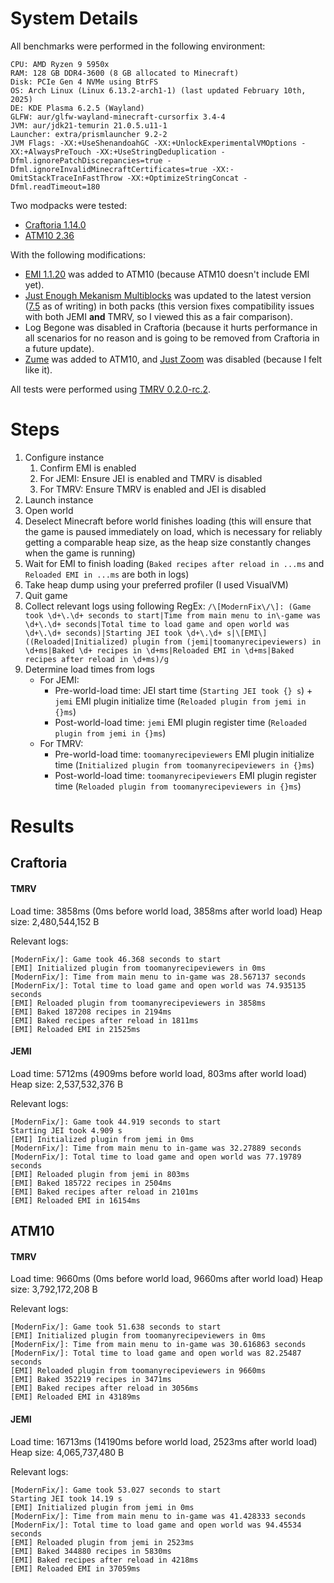 # System Details

All benchmarks were performed in the following environment:

```
CPU: AMD Ryzen 9 5950x
RAM: 128 GB DDR4-3600 (8 GB allocated to Minecraft)
Disk: PCIe Gen 4 NVMe using BtrFS
OS: Arch Linux (Linux 6.13.2-arch1-1) (last updated February 10th, 2025)
DE: KDE Plasma 6.2.5 (Wayland)
GLFW: aur/glfw-wayland-minecraft-cursorfix 3.4-4
JVM: aur/jdk21-temurin 21.0.5.u11-1
Launcher: extra/prismlauncher 9.2-2
JVM Flags: -XX:+UseShenandoahGC -XX:+UnlockExperimentalVMOptions -XX:+AlwaysPreTouch -XX:+UseStringDeduplication -Dfml.ignorePatchDiscrepancies=true -Dfml.ignoreInvalidMinecraftCertificates=true -XX:-OmitStackTraceInFastThrow -XX:+OptimizeStringConcat -Dfml.readTimeout=180
```

Two modpacks were tested:

- [Craftoria 1.14.0](https://legacy.curseforge.com/minecraft/modpacks/craftoria/files/6117372)
- [ATM10 2.36](https://legacy.curseforge.com/minecraft/modpacks/all-the-mods-10/files/6201429)

With the following modifications:

- [EMI 1.1.20](https://legacy.curseforge.com/minecraft/mc-mods/emi/files/6205506) was added to ATM10 (because ATM10 doesn't include EMI yet).
- [Just Enough Mekanism Multiblocks](https://legacy.curseforge.com/projects/898746) was updated to the latest version ([7.5](https://legacy.curseforge.com/minecraft/mc-mods/just-enough-mekanism-multiblocks/files/6170220) as of writing) in both packs (this version fixes compatibility issues with both JEMI **and** TMRV, so I viewed this as a fair comparison).
- Log Begone was disabled in Craftoria (because it hurts performance in all scenarios for no reason and is going to be removed from Craftoria in a future update).
- [Zume](https://legacy.curseforge.com/minecraft/mc-mods/zume) was added to ATM10, and [Just Zoom](https://legacy.curseforge.com/minecraft/mc-mods/just-zoom) was disabled (because I felt like it).

All tests were performed using [TMRV 0.2.0-rc.2](https://github.com/Nolij/TooManyRecipeViewers/releases/tag/release/0.2.0-rc.2).

# Steps

1. Configure instance
   1. Confirm EMI is enabled
   2. For JEMI: Ensure JEI is enabled and TMRV is disabled
   3. For TMRV: Ensure TMRV is enabled and JEI is disabled
2. Launch instance
3. Open world
4. Deselect Minecraft before world finishes loading (this will ensure that the game is paused immediately on load, which is necessary for reliably getting a comparable heap size, as the heap size constantly changes when the game is running)
5. Wait for EMI to finish loading (`Baked recipes after reload in ...ms` and `Reloaded EMI in ...ms` are both in logs)
6. Take heap dump using your preferred profiler (I used VisualVM)
7. Quit game
8. Collect relevant logs using following RegEx: `/\[ModernFix\/\]: (Game took \d+\.\d+ seconds to start|Time from main menu to in\-game was \d+\.\d+ seconds|Total time to load game and open world was \d+\.\d+ seconds)|Starting JEI took \d+\.\d+ s|\[EMI\] ((Reloaded|Initialized) plugin from (jemi|toomanyrecipeviewers) in \d+ms|Baked \d+ recipes in \d+ms|Reloaded EMI in \d+ms|Baked recipes after reload in \d+ms)/g`
9. Determine load times from logs
   - For JEMI:
     - Pre-world-load time: JEI start time (`Starting JEI took {} s`) + `jemi` EMI plugin initialize time (`Reloaded plugin from jemi in {}ms`)
     - Post-world-load time: `jemi` EMI plugin register time (`Reloaded plugin from jemi in {}ms`)
   - For TMRV:
     - Pre-world-load time: `toomanyrecipeviewers` EMI plugin initialize time (`Initialized plugin from toomanyrecipeviewers in {}ms`)
     - Post-world-load time: `toomanyrecipeviewers` EMI plugin register time (`Reloaded plugin from toomanyrecipeviewers in {}ms`)

# Results

## Craftoria

#### TMRV

Load time: 3858ms (0ms before world load, 3858ms after world load)
Heap size: 2,480,544,152 B

Relevant logs:
```
[ModernFix/]: Game took 46.368 seconds to start
[EMI] Initialized plugin from toomanyrecipeviewers in 0ms
[ModernFix/]: Time from main menu to in-game was 28.567137 seconds
[ModernFix/]: Total time to load game and open world was 74.935135 seconds
[EMI] Reloaded plugin from toomanyrecipeviewers in 3858ms
[EMI] Baked 187208 recipes in 2194ms
[EMI] Baked recipes after reload in 1811ms
[EMI] Reloaded EMI in 21525ms
```

#### JEMI

Load time: 5712ms (4909ms before world load, 803ms after world load)
Heap size: 2,537,532,376 B

Relevant logs:
```
[ModernFix/]: Game took 44.919 seconds to start
Starting JEI took 4.909 s
[EMI] Initialized plugin from jemi in 0ms
[ModernFix/]: Time from main menu to in-game was 32.27889 seconds
[ModernFix/]: Total time to load game and open world was 77.19789 seconds
[EMI] Reloaded plugin from jemi in 803ms
[EMI] Baked 185722 recipes in 2504ms
[EMI] Baked recipes after reload in 2101ms
[EMI] Reloaded EMI in 16154ms
```

## ATM10

#### TMRV

Load time: 9660ms (0ms before world load, 9660ms after world load)
Heap size: 3,792,172,208 B

Relevant logs:
```
[ModernFix/]: Game took 51.638 seconds to start
[EMI] Initialized plugin from toomanyrecipeviewers in 0ms
[ModernFix/]: Time from main menu to in-game was 30.616863 seconds
[ModernFix/]: Total time to load game and open world was 82.25487 seconds
[EMI] Reloaded plugin from toomanyrecipeviewers in 9660ms
[EMI] Baked 352219 recipes in 3471ms
[EMI] Baked recipes after reload in 3056ms
[EMI] Reloaded EMI in 43189ms
```

#### JEMI

Load time: 16713ms (14190ms before world load, 2523ms after world load)
Heap size: 4,065,737,480 B

Relevant logs:
```
[ModernFix/]: Game took 53.027 seconds to start
Starting JEI took 14.19 s
[EMI] Initialized plugin from jemi in 0ms
[ModernFix/]: Time from main menu to in-game was 41.428333 seconds
[ModernFix/]: Total time to load game and open world was 94.45534 seconds
[EMI] Reloaded plugin from jemi in 2523ms
[EMI] Baked 344880 recipes in 5830ms
[EMI] Baked recipes after reload in 4218ms
[EMI] Reloaded EMI in 37059ms
```